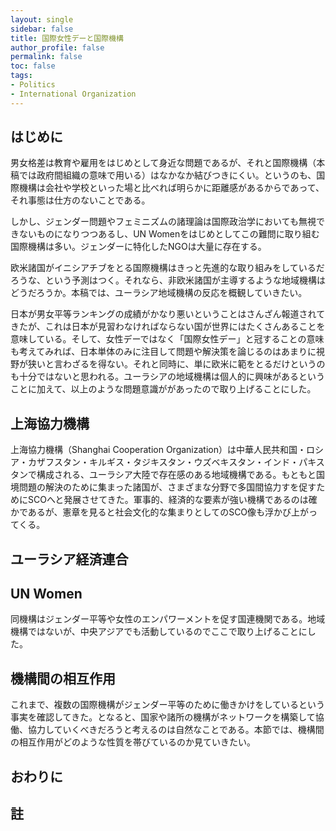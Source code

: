 ```yaml
---
layout: single
sidebar: false
title: 国際女性デーと国際機構
author_profile: false
permalink: false
toc: false
tags:
- Politics
- International Organization
---
```


## はじめに
男女格差は教育や雇用をはじめとして身近な問題であるが、それと国際機構（本稿では政府間組織の意味で用いる）はなかなか結びつきにくい。というのも、国際機構は会社や学校といった場と比べれば明らかに距離感があるからであって、それ事態は仕方のないことである。

しかし、ジェンダー問題やフェミニズムの諸理論は国際政治学においても無視できないものになりつつあるし、UN Womenをはじめとしてこの難問に取り組む国際機構は多い。ジェンダーに特化したNGOは大量に存在する。

欧米諸国がイニシアチブをとる国際機構はきっと先進的な取り組みをしているだろうな、という予測はつく。それなら、非欧米諸国が主導するような地域機構はどうだろうか。本稿では、ユーラシア地域機構の反応を概観していきたい。

日本が男女平等ランキングの成績がかなり悪いということはさんざん報道されてきたが、これは日本が見習わなければならない国が世界にはたくさんあることを意味している。そして、女性デーではなく「国際女性デー」と冠することの意味も考えてみれば、日本単体のみに注目して問題や解決策を論じるのはあまりに視野が狭いと言わざるを得ない。それと同時に、単に欧米に範をとるだけというのも十分ではないと思われる。ユーラシアの地域機構は個人的に興味があるということに加えて、以上のような問題意識ががあったので取り上げることにした。


## 上海協力機構
上海協力機構（Shanghai Cooperation Organization）は中華人民共和国・ロシア・カザフスタン・キルギス・タジキスタン・ウズベキスタン・インド・パキスタンで構成される、ユーラシア大陸で存在感のある地域機構である。もともと国境問題の解決のために集まった諸国が、さまざまな分野で多国間協力すを促すためにSCOへと発展させてきた。軍事的、経済的な要素が強い機構であるのは確かであるが、憲章を見ると社会文化的な集まりとしてのSCO像も浮かび上がってくる。

## ユーラシア経済連合
## UN Women
同機構はジェンダー平等や女性のエンパワーメントを促す国連機関である。地域機構ではないが、中央アジアでも活動しているのでここで取り上げることにした。

## 機構間の相互作用
これまで、複数の国際機構がジェンダー平等のために働きかけをしているという事実を確認してきた。となると、国家や諸所の機構がネットワークを構築して協働、協力していくべきだろうと考えるのは自然なことである。本節では、機構間の相互作用がどのような性質を帯びているのか見ていきたい。

## おわりに

## 註
